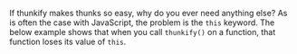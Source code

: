 If thunkify makes thunks so easy, why do you ever need anything else? As is
often the case with JavaScript, the problem is the `this` keyword.
The below example shows that when you call `thunkify()` on a function, that
function loses its value of `this`.
